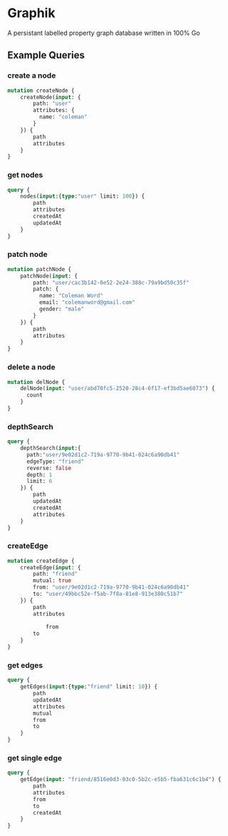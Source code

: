 # Graphik

A persistant labelled property graph database written in 100% Go

## Example Queries

### create a node
```graphql
mutation createNode {
    createNode(input: {
        path: "user"
        attributes: {
          name: "coleman"
        }
    }) {
        path
        attributes
    }
}
```

### get nodes

```graphql
query {
    nodes(input:{type:"user" limit: 100}) {
    	path
        attributes
    	createdAt
        updatedAt
    }
}
```

### patch node

```graphql
mutation patchNode {
    patchNode(input: {
        path: "user/cac3b142-0e52-2e24-388c-79a9bd50c35f"
        patch: {
          name: "Coleman Word"
          email: "colemanword@gmail.com"
          gender: "male"
        }
    }) {
        path
        attributes
    }
}
```

### delete a node

```graphql
mutation delNode {
    delNode(input: "user/abd70fc5-2520-28c4-6f17-ef3bd5ae6073") {
      count  
    }
}
```

### depthSearch

```graphql
query {
    depthSearch(input:{
      path:"user/9e02d1c2-719a-9770-9b41-024c6a90db41" 
      edgeType: "friend" 
      reverse: false
      depth: 1
      limit: 6
    }) {
    	path
        updatedAt
    	createdAt
        attributes
    }
}
```

### createEdge

```graphql
mutation createEdge {
    createEdge(input: {
      	path: "friend"
      	mutual: true
        from: "user/9e02d1c2-719a-9770-9b41-024c6a90db41"
        to: "user/49bbc52e-f5ab-7f8a-81e8-913e380c51b7"
    }) {
        path
        attributes
    	
    		from
        to
    }
}
```

### get edges

```graphql
query {
    getEdges(input:{type:"friend" limit: 10}) {
    	path
        updatedAt
        attributes
    	mutual
    	from
    	to
    }
}
```

### get single edge

```graphql
query {
    getEdge(input: "friend/8516e0d3-03c0-5b2c-e5b5-fba631c6c1b4") {
        path
        attributes
        from
        to
        createdAt
    }
}
```

